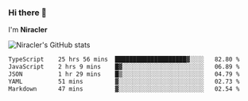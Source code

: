 ### Hi there 👋

I'm **Niracler**

![Niracler's GitHub stats](https://github-readme-stats.vercel.app/api?username=Niracler&show_icons=true)

<!--START_SECTION:waka-->

```txt
TypeScript    25 hrs 56 mins  ████████████████████▓░░░░   82.80 %
JavaScript    2 hrs 9 mins    █▓░░░░░░░░░░░░░░░░░░░░░░░   06.89 %
JSON          1 hr 29 mins    █▒░░░░░░░░░░░░░░░░░░░░░░░   04.79 %
YAML          51 mins         ▓░░░░░░░░░░░░░░░░░░░░░░░░   02.73 %
Markdown      47 mins         ▓░░░░░░░░░░░░░░░░░░░░░░░░   02.54 %
```

<!--END_SECTION:waka-->
